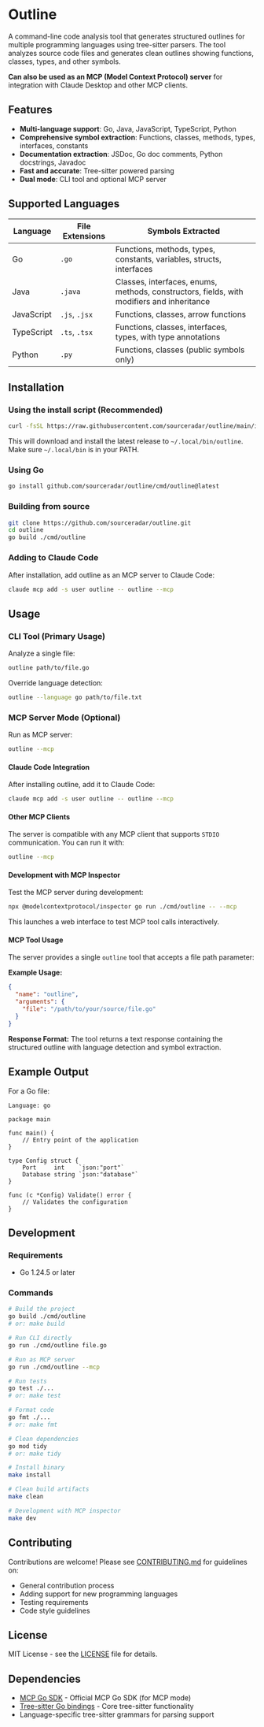 # Outline

A command-line code analysis tool that generates structured outlines for multiple programming languages using tree-sitter parsers. The tool analyzes source code files and generates clean outlines showing functions, classes, types, and other symbols.

**Can also be used as an MCP (Model Context Protocol) server** for integration with Claude Desktop and other MCP clients.

## Features

- **Multi-language support**: Go, Java, JavaScript, TypeScript, Python
- **Comprehensive symbol extraction**: Functions, classes, methods, types, interfaces, constants
- **Documentation extraction**: JSDoc, Go doc comments, Python docstrings, Javadoc
- **Fast and accurate**: Tree-sitter powered parsing
- **Dual mode**: CLI tool and optional MCP server

## Supported Languages

| Language   | File Extensions | Symbols Extracted |
|------------|-----------------|-------------------|
| Go         | `.go`           | Functions, methods, types, constants, variables, structs, interfaces |
| Java       | `.java`         | Classes, interfaces, enums, methods, constructors, fields, with modifiers and inheritance |
| JavaScript | `.js`, `.jsx`   | Functions, classes, arrow functions |
| TypeScript | `.ts`, `.tsx`   | Functions, classes, interfaces, types, with type annotations |
| Python     | `.py`           | Functions, classes (public symbols only) |

## Installation

### Using the install script (Recommended)

```bash
curl -fsSL https://raw.githubusercontent.com/sourceradar/outline/main/install.sh | bash
```

This will download and install the latest release to `~/.local/bin/outline`. Make sure `~/.local/bin` is in your PATH.

### Using Go

```bash
go install github.com/sourceradar/outline/cmd/outline@latest
```

### Building from source

```bash
git clone https://github.com/sourceradar/outline.git
cd outline
go build ./cmd/outline
```

### Adding to Claude Code

After installation, add outline as an MCP server to Claude Code:

```bash
claude mcp add -s user outline -- outline --mcp
```

## Usage

### CLI Tool (Primary Usage)

Analyze a single file:

```bash
outline path/to/file.go
```

Override language detection:

```bash
outline --language go path/to/file.txt
```

### MCP Server Mode (Optional)

Run as MCP server:

```bash
outline --mcp
```

#### Claude Code Integration

After installing outline, add it to Claude Code:

```bash
claude mcp add -s user outline -- outline --mcp
```

#### Other MCP Clients

The server is compatible with any MCP client that supports `STDIO` communication. You can run it with:

```bash
outline --mcp
```

#### Development with MCP Inspector

Test the MCP server during development:

```bash
npx @modelcontextprotocol/inspector go run ./cmd/outline -- --mcp
```

This launches a web interface to test MCP tool calls interactively.

#### MCP Tool Usage

The server provides a single `outline` tool that accepts a file path parameter:

**Example Usage:**
```json
{
  "name": "outline",
  "arguments": {
    "file": "/path/to/your/source/file.go"
  }
}
```

**Response Format:**
The tool returns a text response containing the structured outline with language detection and symbol extraction.

## Example Output

For a Go file:

```
Language: go

package main

func main() {
    // Entry point of the application
}

type Config struct {
    Port     int    `json:"port"`
    Database string `json:"database"`
}

func (c *Config) Validate() error {
    // Validates the configuration
}
```

## Development

### Requirements

- Go 1.24.5 or later

### Commands

```bash
# Build the project
go build ./cmd/outline
# or: make build

# Run CLI directly
go run ./cmd/outline file.go

# Run as MCP server
go run ./cmd/outline --mcp

# Run tests
go test ./...
# or: make test

# Format code
go fmt ./...
# or: make fmt

# Clean dependencies
go mod tidy
# or: make tidy

# Install binary
make install

# Clean build artifacts
make clean

# Development with MCP inspector
make dev
```

## Contributing

Contributions are welcome! Please see [CONTRIBUTING.md](CONTRIBUTING.md) for guidelines on:

- General contribution process
- Adding support for new programming languages
- Testing requirements
- Code style guidelines

## License

MIT License - see the [LICENSE](LICENSE) file for details.

## Dependencies

- [MCP Go SDK](https://github.com/modelcontextprotocol/go-sdk) - Official MCP Go SDK (for MCP mode)
- [Tree-sitter Go bindings](https://github.com/tree-sitter/go-tree-sitter) - Core tree-sitter functionality
- Language-specific tree-sitter grammars for parsing support
